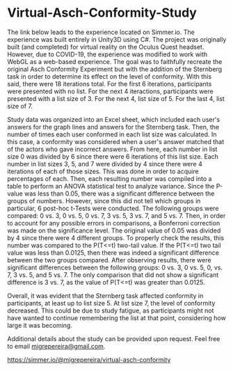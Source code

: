 # Virtual-Asch-Conformity-Study
The link below leads to the experience located on Simmer.io. The experience was built entirely in Unity3D using C#. The project was originally built (and completed) for virtual reality on the Oculus Quest headset. However, due to COVID-19, the experience was modified to work with WebGL as a web-based experience. The goal was to faithfully recreate the original Asch Conformity Experiment but with the addition of the Sternberg task in order to determine its effect on the level of conformity. With this said, there were 18 iterations total. For the first 6 iterations, participants were presented with no list. For the next 4 iteractions, participants were presented with a list size of 3. For the next 4, list size of 5. For the last 4, list size of 7.

Study data was organized into an Excel sheet, which included each user's answers for the graph lines and answers for the Sternberg task. Then, the number of times each user conformed in each list size was calculated. In this case, a conformity was considered when a user's answer matched that of the actors who gave incorrect answers. From here, each number in list size 0 was divided by 6 since there were 6 iterations of this list size. Each number in list sizes 3, 5, and 7 were divided by 4 since there were 4 iterations of each of those sizes. This was done in order to acquire percentages of each. Then, each resulting number was compiled into a table to perform an ANOVA statistical test to analyze variance. Since the P-value was less than 0.05, there was a significant difference between the groups of numbers. However, since this did not tell which groups in particular, 6 post-hoc t-Tests were conducted. The following groups were compared: 0 vs. 3, 0 vs. 5, 0 vs. 7, 3 vs. 5, 3 vs. 7, and 5 vs. 7. Then, in order to account for any possible errors in comparisons, a Bonferroni correction was made on the significance level. The original value of 0.05 was divided by 4 since there were 4 different groups. To properly check the results, this number was compared to the P(T<=t) two-tail value. If the P(T<=t) two tail value was less than 0.0125, then there was indeed a significant difference between the two groups compared. After observing results, there were significant differences between the following groups: 0 vs. 3, 0 vs. 5, 0, vs. 7, 3 vs. 5, and 5 vs. 7. The only comparison that did not show a significant difference is 3 vs. 7, as the value of P(T<=t) was greater than 0.0125. 

Overall, it was evident that the Sternberg task affected conformity in participants, at least up to list size 5. At list size 7, the level of conformity decreased. This could be due to study fatigue, as participants might not have wanted to continue remembering the list at that point, considering how large it was becoming.

Additional details about the study can be provided upon request. Feel free to email migrepereira@gmail.com.

https://simmer.io/@migrepereira/virtual-asch-conformity

